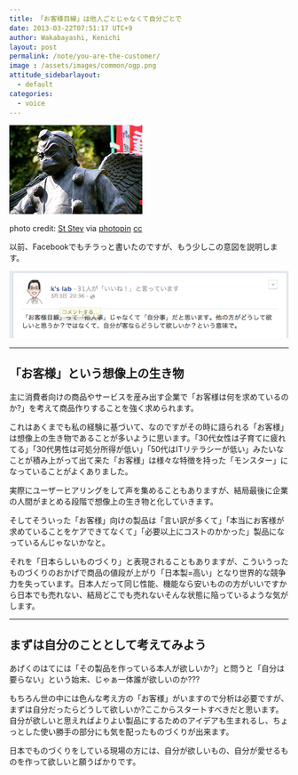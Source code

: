 ```yaml
---
title: 「お客様目線」は他人ごとじゃなくて自分ごとで
date: 2013-03-22T07:51:17 UTC+9
author: Wakabayashi, Kenichi
layout: post
permalink: /note/you-are-the-customer/
image : /assets/images/common/ogp.png
attitude_sidebarlayout:
  - default
categories:
  - voice
---
```

![天狗](/assets/images/2013/03/small_2799064377.jpg)

photo credit: [St Stev](http://www.flickr.com/photos/st-stev/2799064377/) via [photopin](http://photopin.com) [cc](http://creativecommons.org/licenses/by-nc-nd/2.0/)

以前、Facebookでもチラっと書いたのですが、もう少しこの意図を説明します。

![fb0303](/assets/images/2013/03/fb0303.png)

- - -
## 「お客様」という想像上の生き物
主に消費者向けの商品やサービスを産み出す企業で「お客様は何を求めているのか?」を考えて商品作りすることを強く求められます。

これはあくまでも私の経験に基づいて、なのですがその時に語られる「お客様」は想像上の生き物であることが多いように思います。「30代女性は子育てに疲れてる」「30代男性は可処分所得が低い」「50代はITリテラシーが低い」みたいなことが積み上がって出て来た「お客様」は様々な特徴を持った「モンスター」になっていることがよくありました。

実際にユーザーヒアリングをして声を集めることもありますが、結局最後に企業の人間がまとめる段階で想像上の生き物と化していきます。

そしてそういった「お客様」向けの製品は「言い訳が多くて」「本当にお客様が求めていることをケアできてなくて」「必要以上にコストのかかった」製品になっているんじゃないかなと。

それを「日本らしいものづくり」と表現されることもありますが、こういうったものづくりのおかげで商品の値段が上がり「日本製=高い」となり世界的な競争力を失っています。日本人だって同じ性能、機能なら安いものの方がいいですから日本でも売れない、結局どこでも売れないそんな状態に陥っているような気がします。

- - -
## まずは自分のこととして考えてみよう
あげくのはてには「その製品を作っている本人が欲しいか?」と問うと「自分は要らない」という始末、じゃぁ一体誰が欲しいのか???

もちろん世の中には色んな考え方の「お客様」がいますので分析は必要ですが、まずは自分だったらどうして欲しいか?ここからスタートすべきだと思います。自分が欲しいと思えればよりよい製品にするためのアイデアも生まれるし、ちょっとした使い勝手の部分にも気を配ったものづくりが出来ます。

日本でものづくりをしている現場の方には、自分が欲しいもの、自分が愛せるものを作って欲しいと願うばかりです。